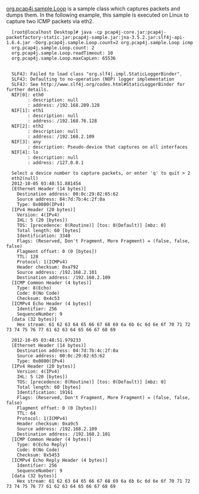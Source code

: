 [org.pcap4j.sample.Loop](https://github.com/kaitoy/pcap4j/tree/v1/pcap4j-sample/src/main/java/org/pcap4j/sample/Loop.java) is
a sample class which captures packets and dumps them.
In the following example, this sample is executed on Linux to capture two ICMP packets via eth2.


      [root@localhost Desktop]# java -cp pcap4j-core.jar:pcap4j-packetfactory-static.jar:pcap4j-sample.jar:jna-3.5.2.jar:slf4j-api-1.6.4.jar -Dorg.pcap4j.sample.Loop.count=2 org.pcap4j.sample.Loop icmp
      org.pcap4j.sample.Loop.count: 2
      org.pcap4j.sample.Loop.readTimeout: 10
      org.pcap4j.sample.Loop.maxCapLen: 65536


      SLF4J: Failed to load class "org.slf4j.impl.StaticLoggerBinder".
      SLF4J: Defaulting to no-operation (NOP) logger implementation
      SLF4J: See http://www.slf4j.org/codes.html#StaticLoggerBinder for further details.
      NIF[0]: eth0
            : description: null
            : address: /192.168.209.128
      NIF[1]: eth1
            : description: null
            : address: /192.168.76.128
      NIF[2]: eth2
            : description: null
            : address: /192.168.2.109
      NIF[3]: any
            : description: Pseudo-device that captures on all interfaces
      NIF[4]: lo
            : description: null
            : address: /127.0.0.1

      Select a device number to capture packets, or enter 'q' to quit > 2
      eth2(null)
      2012-10-05 03:48:51.881454
      [Ethernet Header (14 bytes)]
        Destination address: 00:0c:29:02:65:62
        Source address: 04:7d:7b:4c:2f:0a
        Type: 0x0800(IPv4)
      [IPv4 Header (20 bytes)]
        Version: 4(IPv4)
        IHL: 5 (20 [bytes])
        TOS: [precedence: 0(Routine)] [tos: 0(Default)] [mbz: 0]
        Total length: 60 [bytes]
        Identification: 3340
        Flags: (Reserved, Don't Fragment, More Fragment) = (false, false, false)
        Flagment offset: 0 (0 [bytes])
        TTL: 128
        Protocol: 1(ICMPv4)
        Header checksum: 0xa792
        Source address: /192.168.2.101
        Destination address: /192.168.2.109
      [ICMP Common Header (4 bytes)]
        Type: 8(Echo)
        Code: 0(No Code)
        Checksum: 0x4c53
      [ICMPv4 Echo Header (4 bytes)]
        Identifier: 256
        SequenceNumber: 9
      [data (32 bytes)]
        Hex stream: 61 62 63 64 65 66 67 68 69 6a 6b 6c 6d 6e 6f 70 71 72 73 74 75 76 77 61 62 63 64 65 66 67 68 69

      2012-10-05 03:48:51.979233
      [Ethernet Header (14 bytes)]
        Destination address: 04:7d:7b:4c:2f:0a
        Source address: 00:0c:29:02:65:62
        Type: 0x0800(IPv4)
      [IPv4 Header (20 bytes)]
        Version: 4(IPv4)
        IHL: 5 (20 [bytes])
        TOS: [precedence: 0(Routine)] [tos: 0(Default)] [mbz: 0]
        Total length: 60 [bytes]
        Identification: 19161
        Flags: (Reserved, Don't Fragment, More Fragment) = (false, false, false)
        Flagment offset: 0 (0 [bytes])
        TTL: 64
        Protocol: 1(ICMPv4)
        Header checksum: 0xa9c5
        Source address: /192.168.2.109
        Destination address: /192.168.2.101
      [ICMP Common Header (4 bytes)]
        Type: 0(Echo Reply)
        Code: 0(No Code)
        Checksum: 0x5453
      [ICMPv4 Echo Reply Header (4 bytes)]
        Identifier: 256
        SequenceNumber: 9
      [data (32 bytes)]
        Hex stream: 61 62 63 64 65 66 67 68 69 6a 6b 6c 6d 6e 6f 70 71 72 73 74 75 76 77 61 62 63 64 65 66 67 68 69

